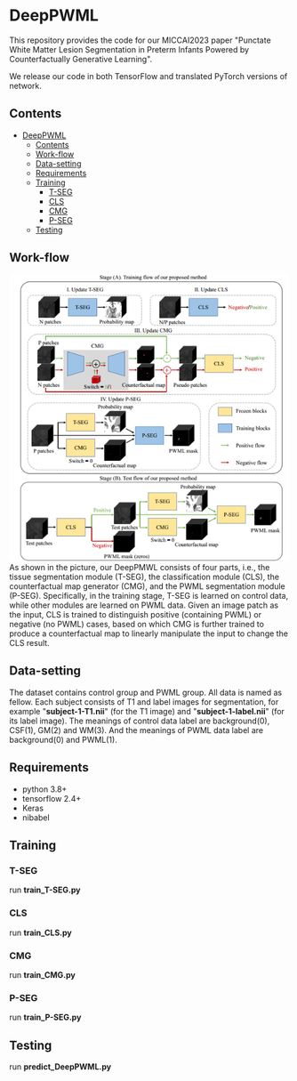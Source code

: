# DeepPWML

This repository provides the code for our MICCAI2023 paper "Punctate White Matter Lesion Segmentation in Preterm Infants Powered by Counterfactually Generative Learning".

We release our code in both TensorFlow and translated PyTorch versions of network. 

## Contents
- [DeepPWML](#deeppwml)
  - [Contents](#contents)
  - [Work-flow](#work-flow)
  - [Data-setting](#data-setting)
  - [Requirements](#requirements)
  - [Training](#training)
    - [T-SEG](#t-seg)
    - [CLS](#cls)
    - [CMG](#cmg)
    - [P-SEG](#p-seg)
  - [Testing](#testing)
  


## Work-flow
![method_flow](work-flow.png "相对路径演示")
As shown in the picture, our DeepPMWL consists of four parts, i.e., the tissue segmentation module (T-SEG), the classification module (CLS), the counterfactual map generator (CMG), and the PWML segmentation module (P-SEG).
Specifically, in the training stage, T-SEG is learned on control data, while other modules are learned on PWML data.
Given an image patch as the input, CLS is trained to distinguish positive (containing PWML) or negative (no PWML) cases, based on which CMG is further trained to produce a counterfactual map to linearly manipulate the input to change the CLS result.


## Data-setting
The dataset contains control group and PWML group. All data is named as fellow. Each subject consists of T1 and label images for segmentation, for example "**subject-1-T1.nii**" (for the T1 image) and "**subject-1-label.nii**" (for its label image). The meanings of control data label are background(0), CSF(1), GM(2) and WM(3).  And the meanings of PWML data label are background(0) and PWML(1).

## Requirements
- python 3.8+
- tensorflow 2.4+
- Keras
- nibabel
  
## Training
### T-SEG
run **train_T-SEG.py**
### CLS
run **train_CLS.py**
### CMG
run **train_CMG.py**
### P-SEG
run **train_P-SEG.py**

## Testing
run **predict_DeepPWML.py**